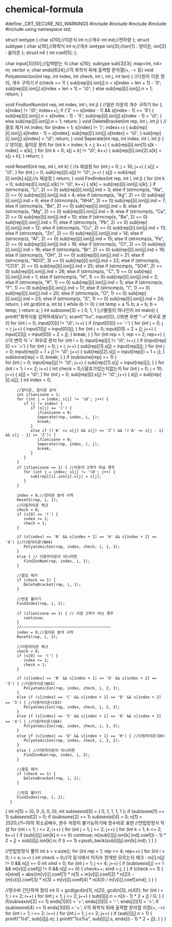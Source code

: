 # chemical-formula
#define _CRT_SECURE_NO_WARNINGS
#include<cstring>
#include<map>
#include<vector>
#include<cmath>
#include<algorithm>
using namespace std;

struct iontype {
   char s[10];//이온식
   int n;//개수
   int ind;//전하량
};
struct subtype {
   char s[10];//화학식
   int n;//개수
   iontype ion[3];//ion[1] : 양이온, ion[2] : 음이온
};
struct n4 {
   int coef[5];
};

char input[3][50];//입력받는 식
char s[10];
subtype sub[3][3];
map<int, n4> m;
vector <int> v;
char ends[6][4];//각 화학식 뒤에 출력할 문자열(+, -> 등)
void PolyatomicIon(int rep, int index, int check, int i, int j, int len) { //다원자 이온 정리, 개수 구하기
   if (check == 1) {
      sub[rep][i].ion[j].n = s[index + len + 1] - '0';
      sub[rep][i].ion[j].s[index + len + 1] = '\0';
   }
   else sub[rep][i].ion[j].n = 1;
   return;
}

void FindIonNum(int rep, int index, int i, int j) { //일반 이온의 개수 구하기
   for (; s[index] != '\0'; index++);
   if ('2' <= s[index - 1] && s[index - 1] <= '9') {
      sub[rep][i].ion[j].n = s[index - 1] - '0';
      sub[rep][i].ion[j].s[index - 1] = '\0';
   }
   else sub[rep][i].ion[j].n = 1;
   return;
}
void DeleteBracket(int rep, int i, int j) { //괄호 제거
   int index;
   for (index = 1; s[index] != ')'; index++) {
      sub[rep][i].ion[j].s[index - 1] = s[index];
      sub[rep][i].ion[j].s[index] = '\0';
   }
   sub[rep][i].ion[j].s[index] = '\0';
   return;
}
void Seperate(int rep, int index, int i, int j) { // 양이온, 음이온 분리
   for (int k = index; k < j; k++) {
      sub[rep][i].ion[1].s[k - index] = s[k];
   }
   for (int k = 0; s[j + k] != '\0'; k++) {
      sub[rep][i].ion[2].s[k] = s[j + k];
   }
   return;
}

void ResetS(int rep, int i, int k) { //s 재설정
   for (int j = 0; j < 10; j++) {
      s[j] = '\0';
   }
   for (int j = 0; sub[rep][i].s[j] != '\0'; j++) {
      s[j] = sub[rep][i].ion[k].s[j];//s 재설정
   }
   return;
}
void FindIndex(int rep, int i, int j) {
   for (int k = 0; sub[rep][i].ion[j].s[k] != '\0'; k++) {
      s[k] = sub[rep][i].ion[j].s[k];
   }
   if (strncmp(s, "Li", 2) == 0) sub[rep][i].ion[j].ind = 3;
   else if (strncmp(s, "Na", 2) == 0) sub[rep][i].ion[j].ind = 4;
   else if (strncmp(s, "Ag", 2) == 0) sub[rep][i].ion[j].ind = 6;
   else if (strncmp(s, "NH4", 3) == 0) sub[rep][i].ion[j].ind = 7;
   else if (strncmp(s, "Be", 2) == 0) sub[rep][i].ion[j].ind = 8;
   else if (strncmp(s, "Mg", 2) == 0) sub[rep][i].ion[j].ind = 9;
   else if (strncmp(s, "Ca", 2) == 0) sub[rep][i].ion[j].ind = 10;
   else if (strncmp(s, "Ba", 2) == 0) sub[rep][i].ion[j].ind = 11;
   else if (strncmp(s, "Pb", 2) == 0) sub[rep][i].ion[j].ind = 12;
   else if (strncmp(s, "Cu", 2) == 0) sub[rep][i].ion[j].ind = 13;
   else if (strncmp(s, "Zn", 2) == 0) sub[rep][i].ion[j].ind = 14;
   else if (strncmp(s, "Al", 2) == 0) sub[rep][i].ion[j].ind = 15;
   else if (strncmp(s, "Fe", 2) == 0) sub[rep][i].ion[j].ind = 16;
   else if (strncmp(s, "Cl", 2) == 0) sub[rep][i].ion[j].ind = 18;
   else if (strncmp(s, "Br", 2) == 0) sub[rep][i].ion[j].ind = 19;
   else if (strncmp(s, "OH", 2) == 0) sub[rep][i].ion[j].ind = 21;
   else if (strncmp(s, "NO3", 3) == 0) sub[rep][i].ion[j].ind = 22;
   else if (strncmp(s, "CO3", 2) == 0) sub[rep][i].ion[j].ind = 25;
   else if (strncmp(s, "SO4", 2) == 0) sub[rep][i].ion[j].ind = 26;
   else if (strncmp(s, "C", 1) == 0) sub[rep][i].ion[j].ind = 1;
   else if (strncmp(s, "H", 1) == 0) sub[rep][i].ion[j].ind = 2;
   else if (strncmp(s, "K", 1) == 0) sub[rep][i].ion[j].ind = 5;
   else if (strncmp(s, "F", 1) == 0) sub[rep][i].ion[j].ind = 17;
   else if (strncmp(s, "I", 1) == 0) sub[rep][i].ion[j].ind = 20;
   else if (strncmp(s, "O", 1) == 0) sub[rep][i].ion[j].ind = 23;
   else if (strncmp(s, "S", 1) == 0) sub[rep][i].ion[j].ind = 24;
   return;
}
int gcd(int a, int b)
{
   while (b != 0)
   {
      int temp = a % b;
      a = b;
      b = temp;
   }
   return a;
}
int subisone[3] = { 0, 1, 1 };//물질이 하나인지
int main() {
   printf("화학식을 입력하세요\n");
   scanf("%s", input[0]);
   //좌변 우변 ”->“ 좌우로 분리
   for (int i = 0; input[0][i] != '\0'; i++) {
      if (input[0][i] == '-') {
         for (int j = 0; j < i; j++) {
            input[1][j] = input[0][j];
         }
         for (int j = 0; input[0][i + 2 + j]; j++) {
            input[2][j] = input[0][i + 2 + j];
         }
         break;
      }
   }
   for (int rep = 1; rep <= 2; rep++)
   {
      //각 변의 식 ’+‘ 좌우로 분리
      for (int i = 0; input[rep][i] != '\0'; i++) {
         if (input[rep][i] == '+') {
            for (int j = 0; j < i; j++) {
               sub[rep][1].s[j] = input[rep][j];
            }
            for (int j = 0; input[rep][i + 1 + j] != '\0'; j++) {
               sub[rep][2].s[j] = input[rep][i + 1 + j];
            }
            subisone[rep] = 0;
            break;
         }
      }
      if (subisone[rep] == 1)
      {   
         for (int j = 0; input[rep][j] != '\0'; j++) {
            sub[rep][1].s[j] = input[rep][j];
         }
      }
      for (int i = 1; i <= 2; i++) {
         int check = 0;//괄호가있는지없는지
         for (int j = 0; j < 10; j++) {
            s[j] = '\0';
         }
         for (int j = 0; sub[rep][i].s[j] != '\0'; j++) {
            s[j] = sub[rep][i].s[j];
         }
         int index = 0;

         //양이온, 음이온 분리
         int ifionisone = 1;
         for (int j = index; s[j] != '\0'; j++) {
            if (j != index) {
               if (s[j] == '(') {
                  ifionisone = 0;
                  Seperate(rep, index, i, j);
                  break;
               }
               else if (('A' <= s[j] && s[j] <= 'Z') && !('A' <= s[j - 1] && s[j - 1] <= 'Z')) {
                  ifionisone = 0;
                  Seperate(rep, index, i, j);
                  break;
               }
            }
         }
         if (ifionisone == 1) { //이온이 2개가 아닐 경우 
            for (int j = index; s[j] != '\0'; j++) {
               sub[rep][i].ion[1].s[j] = s[j];
            }
         }

         index = 0;//양이온 분석 시작
         ResetS(rep, i, 1);
         //다원자이온 체크
         check = 0;
         if (s[0] == '(') {
            index += 1;
            check = 1;
         }

         if (s[index] == 'N' && s[index + 1] == 'H' && s[index + 2] == '4') {//다원자이온(NH4)
            PolyatomicIon(rep, index, check, i, 1, 3);
         }
         else { // 다원자이온이 아니라면
            FindIonNum(rep, index, i, 1);
         }

         //괄호 제거
         if (check == 1) {
            DeleteBracket(rep, i, 1);
         }

         //번호 붙이기
         FindIndex(rep, i, 1);

         if (ifionisone == 1) { // 이온 2개가 아닌 경우
            continue;
         }
         //———————————————————————————————————————
         index = 0;//음이온 분석 시작
         ResetS(rep, i, 2);

         //다원자이온 체크
         check = 0;
         if (s[0] == '(') {
            index += 1;
            check = 1;
         }

         if (s[index] == 'N' && s[index + 1] == 'O' && s[index + 2] == '3') { //다원자이온(NO3)
            PolyatomicIon(rep, index, check, i, 2, 3);
         }
         else if (s[index] == 'C' && s[index + 1] == 'O' && s[index + 2] == '3') { //다원자이온(CO3)
            PolyatomicIon(rep, index, check, i, 2, 3);
         }
         else if (s[index] == 'S' && s[index + 1] == 'O' && s[index + 2] == '4') { //다원자이온(SO4)
            PolyatomicIon(rep, index, check, i, 2, 3);
         }
         else if (s[index] == 'O' && s[index + 1] == 'H') { //다원자이온(OH)
            PolyatomicIon(rep, index, check, i, 2, 2);
         }
         else { //다원자이온이 아니라면
            FindIonNum(rep, index, i, 2);
         }

         //괄호 제거
         if (check == 1) {
            DeleteBracket(rep, i, 2);
         }

         //번호 붙이기
         FindIndex(rep, i, 2);
      }
   }
   int n[5] = {0, 0 ,0, 0, 0};
   int subisexist[5] = { 0, 1, 1, 1, 1 };
   if (subisone[1] == 1) subisexist[2] = 0;
   if (subisone[2] == 1) subisexist[4] = 0;
   n[1] = 2520;//1~10의 최소공배수, 분수 저장이 불가능하기에 정수비로 표현
   //연립방정식 작성
   for (int i = 1; i <= 2; i++)
   {
      for (int j = 1; j <= 2; j++)
      {
         for (int k = 1; k <= 2; k++)
         {
            if (sub[i][j].ion[k].n == 0) continue;
            m[sub[i][j].ion[k].ind].coef[(i - 1) * 2 + j] = sub[i][j].ion[k].n;
            if (i == 1) v.push_back(sub[i][j].ion[k].ind);
         }
      }
   }

   //연립방정식 풀이
   int s = v.size();
   for (int rep = 1; rep <= 4; rep++)
   {
      for (int i = 0; i < s; i++)
      {
         int check = 0;//각 등식에서 미지수 한개만 모르는지 체크 : m[i].n[j] != 0 && n[j] == 0
         int xind = 0;
         for (int j = 1; j <= 4; j++)
         {
            if (subisexist[j] == 1 && m[v[i]].coef[j] != 0 && n[j] == 0)
            {
               check++;
               xind = j;
            }
         }
         if (check == 1)
         {
            n[xind] = abs((m[v[i]].coef[1] * n[1] + m[v[i]].coef[2] * n[2]) - (m[v[i]].coef[3] * n[3] + m[v[i]].coef[4] * n[4])) / m[v[i]].coef[xind];
         }
      }
   }

   

   //정수비 간단하게 정리
   int G = gcd(gcd(n[1], n[2]), gcd(n[3], n[4]));
   for (int i = 1; i <= 2; i++)
   {
      for (int j = 1; j <= 2; j++)
      {
         sub[i][j].n = n[(i - 1) * 2 + j] / G;
      }
   }
   if(subisexist[2] == 1) ends[1][0] = '+'; 
   ends[2][0] = '-'; ends[2][1] = '>'; 
   if (subisexist[4] == 1) ends[3][0] = '+';  //각 화학식 뒤에 출력할 문자열 지정(+, ->)
   for (int i = 1; i <= 2; i++)
   {
      for (int j = 1; j <= 2; j++)
      {
         if (sub[i][j].n > 1)
         {
            printf("%d", sub[i][j].n);
         }
         printf("%s%s", sub[i][j].s, ends[(i - 1) * 2 + j]);
      }
   }
}

